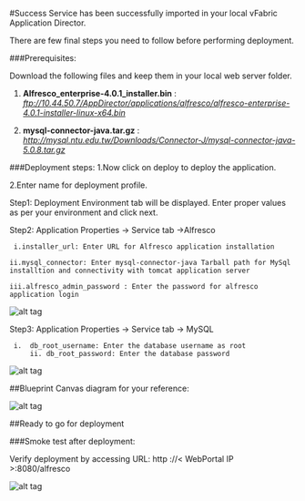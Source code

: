 #Success
Service has been successfully imported in your local vFabric Application Director. 

There are few final steps you need to follow before performing deployment.

###Prerequisites:

Download the following files and keep them in your local web server folder.  


1. **Alfresco_enterprise-4.0.1_installer.bin** : 
     *ftp://10.44.50.7/AppDirector/applications/alfresco/alfresco-enterprise-4.0.1-installer-linux-x64.bin*


2. **mysql-connector-java.tar.gz** : 
     *http://mysql.ntu.edu.tw/Downloads/Connector-J/mysql-connector-java-5.0.8.tar.gz*


###Deployment steps:
1.Now click on deploy to deploy the application.

2.Enter name for deployment profile.

Step1: Deployment Environment tab will be displayed. Enter proper values as per your environment and click next.


Step2: Application Properties -> Service tab ->Alfresco
	

     i.installer_url: Enter URL for Alfresco application installation 
	
    ii.mysql_connector: Enter mysql-connector-java Tarball path for MySql installtion and connectivity with tomcat application server 

    iii.alfresco_admin_password : Enter the password for alfresco application login
 
	
![alt tag](https://raw.github.com/vmware-applicationdirector/solutions-import-beta/Alfresco-Service-50/Service-Property-Alfresco.png) 

Step3: Application Properties -> Service tab -> MySQL

	 i.  db_root_username: Enter the database username as root
         ii. db_root_password: Enter the database password 
  

![alt tag](https://raw.github.com/vmware-applicationdirector/solutions-import-beta/Alfresco-Service-50/Service-Property-MySql.png)
	
##Blueprint Canvas diagram for your reference: 

![alt tag](https://raw.github.com/vmware-applicationdirector/solutions-import-beta/Alfresco-Service-50/Blueprint-Canvas.png)

##Ready to go for deployment

###Smoke test after deployment:

Verify deployment by accessing URL: http ://< WebPortal IP >:8080/alfresco 

![alt tag](https://raw.github.com/vmware-applicationdirector/solutions-import-beta/Alfresco-Service-50/Smoke-Test.png)



 
